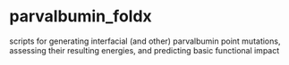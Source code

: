 # parvalbumin_foldx
scripts for generating interfacial (and other) parvalbumin point mutations, assessing their resulting energies, and predicting basic functional impact
